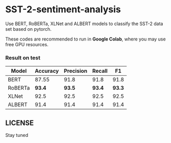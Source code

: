 # SST-2-sentiment-analysis

Use BERT, RoBERTa, XLNet and ALBERT models to classify the SST-2 data set based on pytorch.

These codes are recommended to  run in **Google Colab**, where  you may use free GPU resources.

### Result on test
 Model | Accuracy | Precision	| Recall | F1
 ----   | -----  |----- |----- |----- 
 BERT   | 87.55 |	91.8 |	91.8	| 91.8
RoBERTa	| **93.4**	| **93.5**	| **93.4**	| **93.3**
XLNet	| 92.5	| 92.5	| 92.5	| 92.5
ALBERT	| 91.4	| 91.4	| 91.4	| 91.4

## LICENSE
Stay tuned